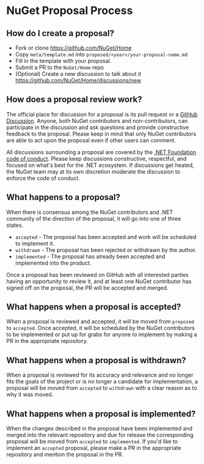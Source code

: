 # NuGet Proposal Process

## How do I create a proposal?

- Fork or clone https://github.com/NuGet/Home
- Copy `meta/template.md` into `proposed/<year>/your-proposal-name.md`
- Fill in the template with your proposal.
- Submit a PR to the `NuGet/Home` repo
- (Optional) Create a new discussion to talk about it https://github.com/NuGet/Home/discussions/new

## How does a proposal review work?

The official place for discussion for a proposal is its pull request or a [GitHub Discussion](https://github.com/NuGet/Home/discussions). Anyone, both NuGet contributors and non-contributors, can participate in the discussion and ask questions and provide constructive feedback to the proposal. Please keep in mind that only NuGet contributors are able to act upon the proposal even if other users can comment.

All discussions surrounding a proposal are covered by the [.NET Foundation code of conduct](https://dotnetfoundation.org/code-of-conduct). Please keep discussions constructive, respectful, and focused on what's best for the .NET ecosystem. If discussions get heated, the NuGet team may at its own discretion moderate the discussion to enforce the code of conduct.

## What happens to a proposal?

When there is consensus among the NuGet contributors and .NET community of the direction of the proposal, it will go into one of three states.

- `accepted` - The proposal has been accepted and work will be scheduled to implement it.
- `withdrawn` - The proposal has been rejected or withdrawn by the author.
- `implemented` - The proposal has already been accepted and implemented into the product.

Once a proposal has been reviewed on GitHub with all interested parties having an opportunity to review it, and at least one NuGet contributor has signed off on the proposal, the PR will be accepted and merged.

## What happens when a proposal is accepted?

When a proposal is reviewed and accepted, it will be moved from `proposed` to `accepted`. Once accepted, it will be scheduled by the NuGet contributors to be implemented or put up for grabs for anyone to implement by making a PR in the appropriate repository.

## What happens when a proposal is withdrawn?

When a proposal is reviewed for its accuracy and relevance and no longer fits the goals of the project or is no longer a candidate for implementation, a proposal will be moved from `accepted` to `withdrawn` with a clear reason as to why it was moved. 

## What happens when a proposal is implemented?

When the changes described in the proposal have been implemented and merged into the relevant repository and due for release the corresponding proposal will be moved from `accepted` to `implemented`. If you'd like to implement an `accepted` proposal, please make a PR in the appropriate repository and mention the proposal in the PR. 
